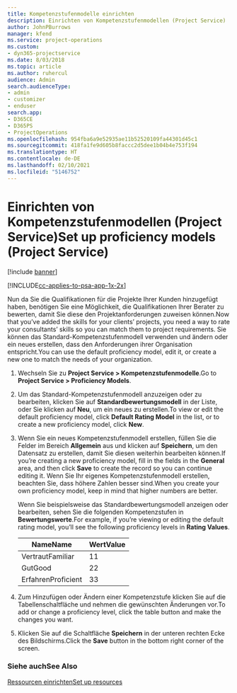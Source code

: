 ```yaml
---
title: Kompetenzstufenmodelle einrichten
description: Einrichten von Kompetenzstufenmodellen (Project Service)
author: JohnPBurrows
manager: kfend
ms.service: project-operations
ms.custom:
- dyn365-projectservice
ms.date: 8/03/2018
ms.topic: article
ms.author: ruhercul
audience: Admin
search.audienceType:
- admin
- customizer
- enduser
search.app:
- D365CE
- D365PS
- ProjectOperations
ms.openlocfilehash: 954fba6a9e52935ae11b52520109fa44301d45c1
ms.sourcegitcommit: 418fa1fe9d605b8faccc2d5dee1b04b4e753f194
ms.translationtype: HT
ms.contentlocale: de-DE
ms.lasthandoff: 02/10/2021
ms.locfileid: "5146752"
---
```

# <a name="set-up-proficiency-models-project-service"></a><span data-ttu-id="df709-103">Einrichten von Kompetenzstufenmodellen (Project Service)</span><span class="sxs-lookup"><span data-stu-id="df709-103">Set up proficiency models (Project Service)</span></span>

[!include [banner](../includes/psa-now-project-operations.md)]

[!INCLUDE[cc-applies-to-psa-app-1x-2x](../includes/cc-applies-to-psa-app-1x-2x.md)]

<span data-ttu-id="df709-104">Nun da Sie die Qualifikationen für die Projekte Ihrer Kunden hinzugefügt haben, benötigen Sie eine Möglichkeit, die Qualifikationen Ihrer Berater zu bewerten, damit Sie diese den Projektanforderungen zuweisen können.</span><span class="sxs-lookup"><span data-stu-id="df709-104">Now that you’ve added the skills for your clients’ projects, you need a way to rate your consultants’ skills so you can match them to project requirements.</span></span> <span data-ttu-id="df709-105">Sie können das Standard-Kompetenzstufenmodell verwenden und ändern oder ein neues erstellen, dass den Anforderungen ihrer Organisation entspricht.</span><span class="sxs-lookup"><span data-stu-id="df709-105">You can use the default proficiency model, edit it, or create a new one to match the needs of your organization.</span></span>  
  
1.  <span data-ttu-id="df709-106">Wechseln Sie zu **Project Service > Kompetenzstufenmodelle**.</span><span class="sxs-lookup"><span data-stu-id="df709-106">Go to **Project Service > Proficiency Models**.</span></span>  
  
2.  <span data-ttu-id="df709-107">Um das Standard-Kompetenzstufenmodell anzuzeigen oder zu bearbeiten, klicken Sie auf **Standardbewertungsmodell** in der Liste, oder Sie klicken auf **Neu**, um ein neues zu erstellen.</span><span class="sxs-lookup"><span data-stu-id="df709-107">To view or edit the default proficiency model, click **Default Rating Model** in the list, or to create a new proficiency model, click **New**.</span></span>  
  
3.  <span data-ttu-id="df709-108">Wenn Sie ein neues Kompetenzstufenmodell erstellen, füllen Sie die Felder im Bereich **Allgemein** aus und klicken auf **Speichern**, um den Datensatz zu erstellen, damit Sie diesen weiterhin bearbeiten können.</span><span class="sxs-lookup"><span data-stu-id="df709-108">If you’re creating a new proficiency model, fill in the fields in the **General** area, and then click **Save** to create the record so you can continue editing it.</span></span> <span data-ttu-id="df709-109">Wenn Sie Ihr eigenes Kompetenzstufenmodell erstellen, beachten Sie, dass höhere Zahlen besser sind.</span><span class="sxs-lookup"><span data-stu-id="df709-109">When you create your own proficiency model, keep in mind that higher numbers are better.</span></span>  
  
     <span data-ttu-id="df709-110">Wenn Sie beispielsweise das Standardbewertungsmodell anzeigen oder bearbeiten, sehen Sie die folgenden Kompetenzstufen in **Bewertungswerte**.</span><span class="sxs-lookup"><span data-stu-id="df709-110">For example, if you’re viewing or editing the default rating model, you’ll see the following proficiency levels in **Rating Values**.</span></span>  
  
    |<span data-ttu-id="df709-111">Name</span><span class="sxs-lookup"><span data-stu-id="df709-111">Name</span></span>|<span data-ttu-id="df709-112">Wert</span><span class="sxs-lookup"><span data-stu-id="df709-112">Value</span></span>|  
    |----------|-----------|  
    |<span data-ttu-id="df709-113">Vertraut</span><span class="sxs-lookup"><span data-stu-id="df709-113">Familiar</span></span>|<span data-ttu-id="df709-114">1</span><span class="sxs-lookup"><span data-stu-id="df709-114">1</span></span>|  
    |<span data-ttu-id="df709-115">Gut</span><span class="sxs-lookup"><span data-stu-id="df709-115">Good</span></span>|<span data-ttu-id="df709-116">2</span><span class="sxs-lookup"><span data-stu-id="df709-116">2</span></span>|  
    |<span data-ttu-id="df709-117">Erfahren</span><span class="sxs-lookup"><span data-stu-id="df709-117">Proficient</span></span>|<span data-ttu-id="df709-118">3</span><span class="sxs-lookup"><span data-stu-id="df709-118">3</span></span>|  
  
4.  <span data-ttu-id="df709-119">Zum Hinzufügen oder Ändern einer Kompetenzstufe klicken Sie auf die Tabellenschaltfläche und nehmen die gewünschten Änderungen vor.</span><span class="sxs-lookup"><span data-stu-id="df709-119">To add or change a proficiency level, click the table button and make the changes you want.</span></span>  
  
5.  <span data-ttu-id="df709-120">Klicken Sie auf die Schaltfläche **Speichern** in der unteren rechten Ecke des Bildschirms.</span><span class="sxs-lookup"><span data-stu-id="df709-120">Click the **Save** button in the bottom right corner of the screen.</span></span>  
  
### <a name="see-also"></a><span data-ttu-id="df709-121">Siehe auch</span><span class="sxs-lookup"><span data-stu-id="df709-121">See Also</span></span>  
 [<span data-ttu-id="df709-122">Ressourcen einrichten</span><span class="sxs-lookup"><span data-stu-id="df709-122">Set up resources</span></span>](../psa/set-up-resources.md)
